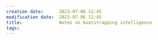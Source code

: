 ```yaml
---
creation date:		2023-07-06 11:45
modification date:	2023-07-06 11:45
title: 				Notes on bootstrapping intelligence
tags:
---
```

